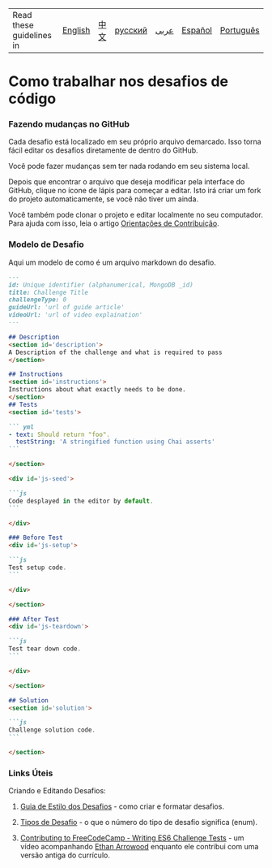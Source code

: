 <table>
    <tr>
        <td> Read these guidelines in </td>
        <td><a href="/CONTRIBUTING.md"> English </a></td>
        <td><a href="/docs/chinese/CONTRIBUTING.md"> 中文 </a></td>
        <td><a href="/docs/russian/CONTRIBUTING.md"> русский </a></td>
        <td><a href="/docs/arabic/CONTRIBUTING.md"> عربى </a></td>
        <td><a href="/docs/spanish/CONTRIBUTING.md"> Español </a></td>
        <td><a href="/docs/portuguese/CONTRIBUTING.md"> Português </a></td>
    </tr>
</table>

# Como trabalhar nos desafios de código

### Fazendo mudanças no GitHub

Cada desafio está localizado em seu próprio arquivo demarcado. Isso torna fácil editar os desafios diretamente de dentro do GitHub.

Você pode fazer mudanças sem ter nada rodando em seu sistema local. 

Depois que encontrar o arquivo que deseja modificar pela interface do GitHub, clique no ícone de lápis para começar a editar. Isto irá criar um fork do projeto automaticamente, se você não tiver um ainda.

Você também pode clonar o projeto e editar localmente no seu computador. Para ajuda com isso, leia o artigo [Orientações de Contribuição](/docs/portuguese/CONTRIBUTING.md).

### Modelo de Desafio

Aqui um modelo de como é um arquivo markdown do desafio.


````md
---
id: Unique identifier (alphanumerical, MongoDB _id)
title: Challenge Title
challengeType: 0
guideUrl: 'url of guide article'
videoUrl: 'url of video explaination'
---

## Description
<section id='description'>
A Description of the challenge and what is required to pass
</section>

## Instructions
<section id='instructions'>
Instructions about what exactly needs to be done.
</section>
## Tests
<section id='tests'>

``` yml
- text: Should return "foo".
  testString: 'A stringified function using Chai asserts'
```

</section>

<div id='js-seed'>

```js
Code desplayed in the editor by default.
```

</div>

### Before Test
<div id='js-setup'>

```js
Test setup code.
```

</div>

</section>

### After Test
<div id='js-teardown'>

```js
Test tear down code.
```

</div>

</section>

## Solution
<section id='solution'>

```js
Challenge solution code.
```

</section>
````

### Links Úteis

Criando e Editando Desafios: 

1. [Guia de Estilo dos Desafios](/docs/style-guide-for-curriculum-challenges.md) - como criar e formatar desafios.

2. [Tipos de Desafio](https://github.com/freeCodeCamp/learn/blob/a5cb25704168aa37f59a582f0bb5a19b7bd89b46/utils/challengeTypes.js) - o que o número do tipo de desafio significa (enum).

3. [Contributing to FreeCodeCamp - Writing ES6 Challenge Tests](https://www.youtube.com/watch?v=iOdD84OSfAE#t=2h49m55s) - um vídeo acompanhando [Ethan Arrowood](https://twitter.com/ArrowoodTech) enquanto ele contribui com uma versão antiga do currículo.
